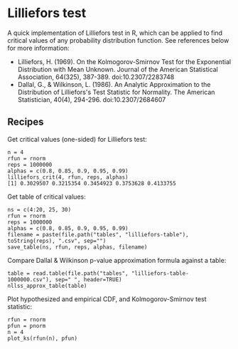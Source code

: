 Lilliefors test
===============
A quick implementation of Lilliefors test in R, which can be applied to find critical values of any probability distribution function. See references below for more information:

- Lilliefors, H. (1969). On the Kolmogorov-Smirnov Test for the Exponential Distribution with Mean Unknown. Journal of the American Statistical Association, 64(325), 387-389. doi:10.2307/2283748
- Dallal, G., & Wilkinson, L. (1986). An Analytic Approximation to the Distribution of Lilliefors's Test Statistic for Normality. The American Statistician, 40(4), 294-296. doi:10.2307/2684607


Recipes
-------

Get critical values (one-sided) for Lilliefors test:
```
n = 4
rfun = rnorm
reps = 1000000
alphas = c(0.8, 0.85, 0.9, 0.95, 0.99)
lilliefors_crit(4, rfun, reps, alphas)
[1] 0.3029507 0.3215354 0.3454923 0.3753628 0.4133755
```

Get table of critical values:
```
ns = c(4:20, 25, 30)
rfun = rnorm
reps = 1000000
alphas = c(0.8, 0.85, 0.9, 0.95, 0.99)
filename = paste(file.path("tables", "lilliefors-table"), toString(reps), ".csv", sep="")
save_table(ns, rfun, reps, alphas, filename)
```

Compare Dallal & Wilkinson p-value approximation formula against a table:
```
table = read.table(file.path("tables", "lilliefors-table-1000000.csv"), sep=" ", header=TRUE)
nllss_approx_table(table)
```

Plot hypothesized and empirical CDF, and Kolmogorov-Smirnov test statistic:
```
rfun = rnorm
pfun = pnorm
n = 4
plot_ks(rfun(n), pfun)
```
